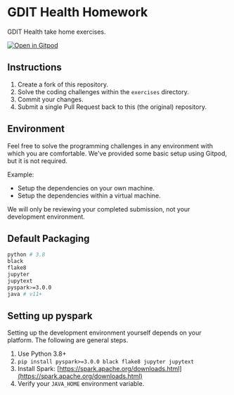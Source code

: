 # GDIT Health Homework

GDIT Health take home exercises.

[![Open in Gitpod](https://gitpod.io/button/open-in-gitpod.svg)](https://gitpod.io/#https://github.com/GDITHealth/gdithealth-homework)

## Instructions

1. Create a fork of this repository.
1. Solve the coding challenges within the `exercises` directory.
1. Commit your changes.
1. Submit a single Pull Request back to this (the original) repository.

## Environment

Feel free to solve the programming challenges in any environment with which you are comfortable. We've provided some basic setup using Gitpod, but it is not required.

Example:

- Setup the dependencies on your own machine.
- Setup the dependencies within a virtual machine.

We will only be reviewing your completed submission, not your development environment.

## Default Packaging

```bash
python # 3.8
black
flake8
jupyter
jupytext
pyspark>=3.0.0
java # v11+
```

## Setting up pyspark

Setting up the development environment yourself depends on your platform. The following are general steps.

1. Use Python 3.8+
1. `pip install pyspark>=3.0.0 black flake8 jupyter jupytext`
1. Install Spark: [https://spark.apache.org/downloads.html](https://spark.apache.org/downloads.html)
1. Verify your `JAVA_HOME` environment variable. 

